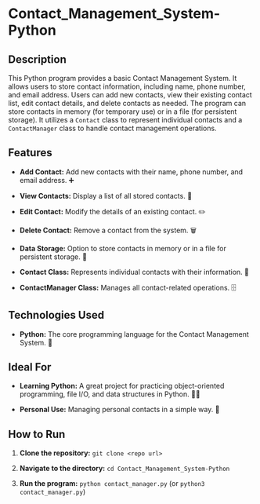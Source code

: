 # Contact_Management_System-Python

## Description

This Python program provides a basic Contact Management System.  It allows users to store contact information, including name, phone number, and email address.  Users can add new contacts, view their existing contact list, edit contact details, and delete contacts as needed.  The program can store contacts in memory (for temporary use) or in a file (for persistent storage).  It utilizes a `Contact` class to represent individual contacts and a `ContactManager` class to handle contact management operations.

## Features

* **Add Contact:**  Add new contacts with their name, phone number, and email address. ➕

* **View Contacts:** Display a list of all stored contacts. 👀

* **Edit Contact:** Modify the details of an existing contact. ✏️

* **Delete Contact:** Remove a contact from the system. 🗑️

* **Data Storage:**  Option to store contacts in memory or in a file for persistent storage. 💾

* **Contact Class:**  Represents individual contacts with their information. 👤

* **ContactManager Class:**  Manages all contact-related operations. 🗄️

## Technologies Used

* **Python:** The core programming language for the Contact Management System. 🐍

## Ideal For

* **Learning Python:**  A great project for practicing object-oriented programming, file I/O, and data structures in Python. 🧑‍🎓

* **Personal Use:**  Managing personal contacts in a simple way. 👤

## How to Run

1. **Clone the repository:** `git clone <repo url>`

2. **Navigate to the directory:** `cd Contact_Management_System-Python`

3. **Run the program:** `python contact_manager.py` (or `python3 contact_manager.py`)
